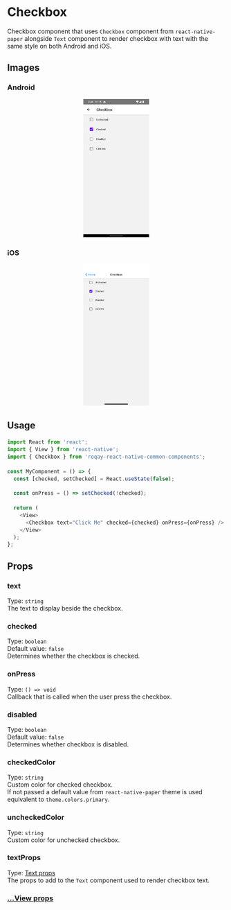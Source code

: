 # Checkbox

Checkbox component that uses `Checkbox` component from `react-native-paper` alongside `Text` component to render checkbox with text with the same style on both Android and iOS.

## Images

### Android

<p align="middle">
  <img src="/assets/images/checkbox/android/checkbox.png" width="30%" alt="Android Checkbox">
</p>

### iOS

<p align="middle">
  <img src="/assets/images/checkbox/ios/checkbox.png" width="30%" alt="iOS Checkbox">
</p>

## Usage

```js
import React from 'react';
import { View } from 'react-native';
import { Checkbox } from 'roqay-react-native-common-components';

const MyComponent = () => {
  const [checked, setChecked] = React.useState(false);

  const onPress = () => setChecked(!checked);

  return (
    <View>
      <Checkbox text="Click Me" checked={checked} onPress={onPress} />
    </View>
  );
};
```

## Props

### text

Type: `string`  
The text to display beside the checkbox.

### checked

Type: `boolean`  
Default value: `false`  
Determines whether the checkbox is checked.

### onPress

Type: `() => void`  
Callback that is called when the user press the checkbox.

### disabled

Type: `boolean`  
Default value: `false`  
Determines whether checkbox is disabled.

### checkedColor

Type: `string`  
Custom color for checked checkbox.  
If not passed a default value from `react-native-paper` theme is used equivalent to `theme.colors.primary`.

### uncheckedColor

Type: `string`  
Custom color for unchecked checkbox.

### textProps

Type: [Text props](Text.md#props)  
The props to add to the `Text` component used to render checkbox text.

### [...View props](https://reactnative.dev/docs/view#props)

